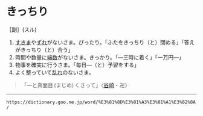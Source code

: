# きっちり

［副］(スル)
1. [すきま](すきま（隙間／透き間）)や[ずれ](ずれ)がないさま。ぴったり。「ふたをきっちり（と）閉める」「答えがきっちり（と）合う」
2. 時間や数量に[端数](はすう（端数）)がないさま。きっかり。「―三時に着く」「一万円―」
3. 物事を確実に行うさま。「毎日―（と）予習をする」
4. よく整っていて[乱れ](みだれ（乱れ／紊れ）)のないさま。    
>「―と真面目 (まじめ) くさって」〈[谷崎](https://dictionary.goo.ne.jp/word/person/%E8%B0%B7%E5%B4%8E%E6%BD%A4%E4%B8%80%E9%83%8E/#jn-137973)・卍〉

---
`https://dictionary.goo.ne.jp/word/%E3%81%8D%E3%81%A3%E3%81%A1%E3%82%8A/`